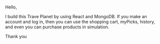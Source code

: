Hello, 

I build this Trave Planet by using React and MongoDB.
If you make an account and log in, then you can use the shopping cart, myPicks, history, and even you can purchase products in simulation.

Thank you

